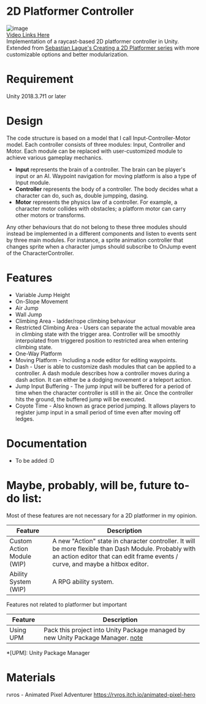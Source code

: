 # 2D Platformer Controller 
![image](https://github.com/ta-david-yu/2D-Platformer-Hunter/blob/master/platformer-preview.gif)  
[Video Links Here](https://youtu.be/wnalr3_RULU)  
Implementation of a raycast-based 2D platformer controller in Unity.  
Extended from [Sebastian Lague's Creating a 2D Platformer series](https://youtu.be/MbWK8bCAU2w?list=PLFt_AvWsXl0f0hqURlhyIoAabKPgRsqjz.) with more customizable options and better modularization.

# Requirement
Unity 2018.3.7f1 or later

# Design

The code structure is based on a model that I call Input-Controller-Motor model. Each controller consists of three modules: Input, Controller and Motor.
Each module can be replaced with user-customized module to achieve various gameplay mechanics.
* **Input** represents the brain of a controller. The brain can be player's input or an AI. Waypoint navigation for moving platform is also a type of Input module.
* **Controller** represents the body of a controller. The body decides what a character can do, such as, double jumpping, dasing.
* **Motor** represents the physics law of a controller. For example, a character motor collides with obstacles; a platform motor can carry other motors or transforms.

Any other behaviours that do not belong to these three modules should instead be implemented in a different components and listen to events sent by three main modules.
For instance, a sprite animation controller that changes sprite when a character jumps should subscribe to OnJump event of the CharacterController.

# Features

* Variable Jump Height
* On-Slope Movement
* Air Jump
* Wall Jump
* Climbing Area - ladder/rope climbing behaviour
* Restricted Climbing Area - Users can separate the actual movable area in climbing state with the trigger area. Controller will be smoothly interpolated from triggered position to restricted area when entering climbing state.
* One-Way Platform
* Moving Platform - Including a node editor for editing waypoints.
* Dash - User is able to customize dash modules that can be applied to a controller. A dash module describes how a controller moves during a dash action. It can either be a dodging movement or a teleport action.
* Jump Input Buffering - The jump input will be buffered for a period of time when the character controller is still in the air. Once the controller hits the ground, the buffered jump will be executed.
* Coyote Time - Also known as grace period jumping. It allows players to register jump input in a small period of time even after moving off ledges.

# Documentation
* To be added :D

# Maybe, probably, will be, future to-do list:

Most of these features are not necessary for a 2D platformer in my opinion.

| Feature   | Description |
| --------- | ------- |
| Custom Action Module (WIP) | A new "Action" state in character controller. It will be more flexible than Dash Module. Probably with an action editor that can edit frame events / curve, and maybe a hitbox editor. |
| Ability System (WIP)  | A RPG ability system. |

Features not related to platformer but important

| Feature   | Description |
| --------- | ------- |
| Using UPM | Pack this project into Unity Package managed by new Unity Package Manager. [note](https://gist.github.com/LotteMakesStuff/6e02e0ea303030517a071a1c81eb016e) |

*[UPM]: Unity Package Manager

# Materials
rvros - Animated Pixel Adventurer
https://rvros.itch.io/animated-pixel-hero

